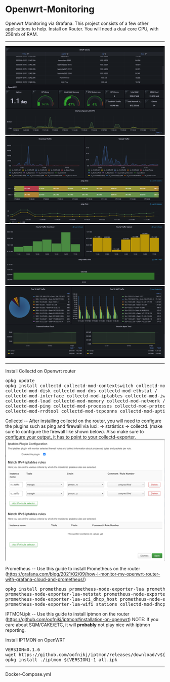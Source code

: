 # Openwrt-Monitoring
Openwrt Monitoring via Grafana.
This project consists of a few other applications to help. 
Install on Router. You will need a dual core CPU, with 256mb of RAM. 

----

![Grafana Dashboard](https://github.com/benisai/Openwrt-Monitoring/blob/main/screenshots/Dashboard1.PNG)
![Grafana Dashboard](https://github.com/benisai/Openwrt-Monitoring/blob/main/screenshots/Dashboard2.PNG)
![Grafana Dashboard](https://github.com/benisai/Openwrt-Monitoring/blob/main/screenshots/Dashboard3.PNG)
![Grafana Dashboard](https://github.com/benisai/Openwrt-Monitoring/blob/main/screenshots/Dashboard4.PNG)

---------------------------------------------------------------

Install Collectd on Openwrt router
<pre>
opkg update
opkg install collectd collectd-mod-contextswitch collectd-mod-cpu  collectd-mod-dhcpleases /
collectd-mod-disk collectd-mod-dns collectd-mod-ethstat /
collectd-mod-interface collectd-mod-iptables collectd-mod-iwinfo /
collectd-mod-load collectd-mod-memory collectd-mod-network /
collectd-mod-ping collectd-mod-processes collectd-mod-protocols /
collectd-mod-rrdtool collectd-mod-tcpconns collectd-mod-uptime
</pre>


Collectd -- After installing collectd on the router, you will need to configure the plugins such as ping and firewall via luci: -> statistics -> collectd. (make sure to configure the firewall like shown below). Also make sure to configure your output, it has to point to your collectd-exporter.
![Collectd firewall](https://github.com/benisai/Openwrt-Monitoring/blob/main/screenshots/CollectD1-firewall.PNG)


Prometheus -- Use this guide to install Prometheus on the router (https://grafana.com/blog/2021/02/09/how-i-monitor-my-openwrt-router-with-grafana-cloud-and-prometheus/)

<pre>
opkg install prometheus prometheus-node-exporter-lua prometheus-node-exporter-lua-nat_traffic \
prometheus-node-exporter-lua-netstat prometheus-node-exporter-lua-openwrt \ 
prometheus-node-exporter-lua-uci_dhcp_host prometheus-node-exporter-lua-wifi \
prometheus-node-exporter-lua-wifi_stations collectd-mod-dhcpleases
</pre>


IPTMON.ipk -- Use this guide to install iptmon on the router (https://github.com/oofnikj/iptmon#installation-on-openwrt)
NOTE: If you care about SQM/CAKE/ETC, it will **probably** not play nice with iptmon reporting. 

Install IPTMON on OpenWRT
<pre>
VERSION=0.1.6
wget https://github.com/oofnikj/iptmon/releases/download/v${VERSION}/iptmon_${VERSION}-1_all.ipk -O iptmon_${VERSION}-1_all.ipk
opkg install ./iptmon_${VERSION}-1_all.ipk
</pre>


---------------------------------------------------------------

Docker-Compose.yml

